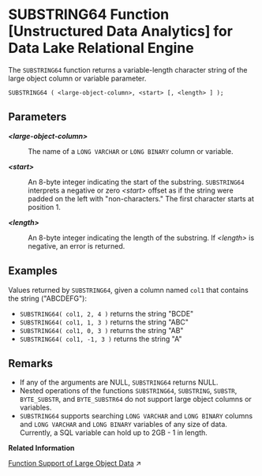 <!-- loioa605a84d84f21015b7b18df02e62f0c4 -->

# SUBSTRING64 Function \[Unstructured Data Analytics\] for Data Lake Relational Engine

The `SUBSTRING64` function returns a variable-length character string of the large object column or variable parameter.



```
SUBSTRING64 ( <large-object-column>, <start> [, <length> ] );
```



<a name="loioa605a84d84f21015b7b18df02e62f0c4__iq_iquda_190"/>

## Parameters


<dl>
<dt><b>

*<large-object-column\>*

</b></dt>
<dd>

The name of a `LONG VARCHAR` or `LONG BINARY` column or variable.



</dd><dt><b>

*<start\>*

</b></dt>
<dd>

An 8-byte integer indicating the start of the substring. `SUBSTRING64` interprets a negative or zero *<start\>* offset as if the string were padded on the left with "non-characters." The first character starts at position 1.



</dd><dt><b>

*<length\>*

</b></dt>
<dd>

An 8-byte integer indicating the length of the substring. If *<length\>* is negative, an error is returned.



</dd>
</dl>



<a name="loioa605a84d84f21015b7b18df02e62f0c4__iq_iquda_191"/>

## Examples

Values returned by `SUBSTRING64`, given a column named `col1` that contains the string \("ABCDEFG"\):

-   `SUBSTRING64( col1, 2, 4 )` returns the string "BCDE"
-   `SUBSTRING64( col1, 1, 3 )` returns the string "ABC"
-   `SUBSTRING64( col1, 0, 3 )` returns the string "AB"
-   `SUBSTRING64( col1, -1, 3 )` returns the string "A"



<a name="loioa605a84d84f21015b7b18df02e62f0c4__iq_iquda_192"/>

## Remarks

-   If any of the arguments are NULL, `SUBSTRING64` returns NULL.
-   Nested operations of the functions `SUBSTRING64`, `SUBSTRING`, `SUBSTR`, `BYTE_SUBSTR`, and `BYTE_SUBSTR64` do not support large object columns or variables.
-   `SUBSTRING64` supports searching `LONG VARCHAR` and `LONG BINARY` columns and `LONG VARCHAR` and `LONG BINARY` variables of any size of data. Currently, a SQL variable can hold up to 2GB - 1 in length.

**Related Information**  


[Function Support of Large Object Data](https://help.sap.com/viewer/a8937bea84f21015a80bc776cf758d50/2024_3_QRC/en-US/a60363a384f21015a7f7bc6286516522.html "Learn about the functions that support the LONG BINARY and LONG VARCHAR data types.") :arrow_upper_right:


